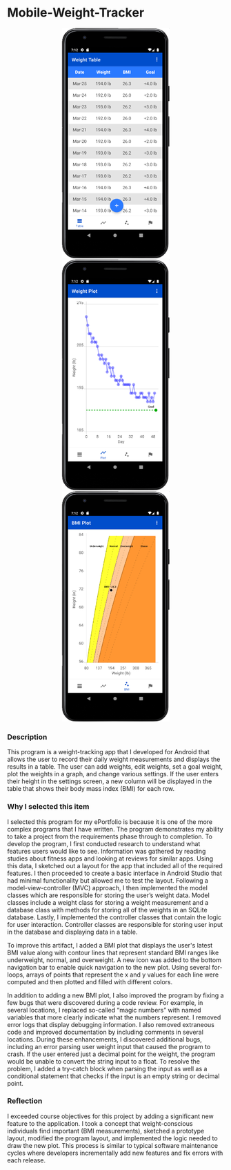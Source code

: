 # Mobile-Weight-Tracker

<p align="center">
     <img src="/images/Weight_Tracker_Table.png" alt="alt text" width="250px" hspace="10">
     <img src="/images/Weight_Tracker_Plot.png" alt="alt text" width="250px" hspace="10">
     <img src="/images/Weight_Tracker_BMI.png" alt="alt text" width="250px" hspace="10">
</p>

### Description
This program is a weight-tracking app that I developed for Android that allows the user to record their daily weight measurements and displays the results in a table. The user can add weights, edit weights, set a goal weight, plot the weights in a graph, and change various settings. If the user enters their height in the settings screen, a new column will be displayed in the table that shows their body mass index (BMI) for each row.

### Why I selected this item
I selected this program for my ePortfolio is because it is one of the more complex programs that I have written. The program demonstrates my ability to take a project from the requirements phase through to completion. To develop the program, I first conducted research to understand what features users would like to see. Information was gathered by reading studies about fitness apps and looking at reviews for similar apps. Using this data, I sketched out a layout for the app that included all of the required features. I then proceeded to create a basic interface in Android Studio that had minimal functionality but allowed me to test the layout. Following a model-view-controller (MVC) approach, I then implemented the model classes which are responsible for storing the user’s weight data. Model classes include a weight class for storing a weight measurement and a database class with methods for storing all of the weights in an SQLite database. Lastly, I implemented the controller classes that contain the logic for user interaction. Controller classes are responsible for storing user input in the database and displaying data in a table.

To improve this artifact, I added a BMI plot that displays the user's latest BMI value along with contour lines that represent standard BMI ranges like underweight, normal, and overweight. A new icon was added to the bottom navigation bar to enable quick navigation to the new plot. Using several for-loops, arrays of points that represent the x and y values for each line were computed and then plotted and filled with different colors.

In addition to adding a new BMI plot, I also improved the program by fixing a few bugs that were discovered during a code review. For example, in several locations, I replaced so-called “magic numbers” with named variables that more clearly indicate what the numbers represent. I removed error logs that display debugging information. I also removed extraneous code and improved documentation by including comments in several locations. During these enhancements, I discovered additional bugs, including an error parsing user weight input that caused the program to crash. If the user entered just a decimal point for the weight, the program would be unable to convert the string input to a float. To resolve the problem, I added a try-catch block when parsing the input as well as a conditional statement that checks if the input is an empty string or decimal point.

### Reflection
I exceeded course objectives for this project by adding a significant new feature to the application. I took a concept that weight-conscious individuals find important (BMI measurements), sketched a prototype layout, modified the program layout, and implemented the logic needed to draw the new plot. This process is similar to typical software maintenance cycles where developers incrementally add new features and fix errors with each release.




